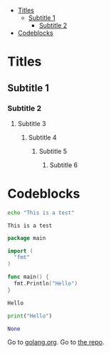 - [Titles](#sec-1)
  - [Subtitle 1](#sec-1-1)
    - [Subtitle 2](#sec-1-1-1)
- [Codeblocks](#sec-2)


# Titles<a id="sec-1"></a>

## Subtitle 1<a id="sec-1-1"></a>

### Subtitle 2<a id="sec-1-1-1"></a>

1.  Subtitle 3

    1.  Subtitle 4
    
        1.  Subtitle 5
        
            1.  Subtitle 6

# Codeblocks<a id="sec-2"></a>

```sh
echo "This is a test"
```

    This is a test

```go
package main

import (
  "fmt"
)

func main() {
  fmt.Println("Hello")
}
```

```go
Hello
```

```python
print("Hello")
```

```python
None
```

Go to [golang.org](https://golang.org). Go to [the repo](https://github.com/bernokl/spacemacsTutorial).

